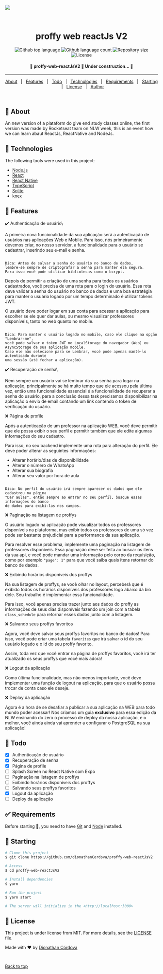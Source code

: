 ![](./images/Home.png)
<div align="center" id="top"> 

&#xa0;

  <!-- <a href="https://proffy-web-reactJsV2.netlify.app">Demo</a> -->
</div>

<h1 align="center">proffy web reactJs V2</h1>

<p align="center">
  <img alt="Github top language" src="https://img.shields.io/github/languages/top/dionathanCordova/proffy-web-reactJsV2?color=56BEB8">

  <img alt="Github language count" src="https://img.shields.io/github/languages/count/dionathanCordova/proffy-web-reactJsV2?color=56BEB8">

  <img alt="Repository size" src="https://img.shields.io/github/repo-size/dionathanCordova/proffy-web-reactJsV2?color=56BEB8">

  <img alt="License" src="https://img.shields.io/github/license/dionathanCordova/proffy-web-reactJsV2?color=56BEB8">

  <!-- <img alt="Github issues" src="https://img.shields.io/github/issues/dionathanCordova/proffy-web-reactJsV2?color=56BEB8" /> -->

  <!-- <img alt="Github forks" src="https://img.shields.io/github/forks/dionathanCordova/proffy-web-reactJsV2?color=56BEB8" /> -->

  <!-- <img alt="Github stars" src="https://img.shields.io/github/stars/dionathanCordova/proffy-web-reactJsV2?color=56BEB8" /> -->
</p>

<!-- Status -->

<h4 align="center"> 
	🚧  proffy-web-reactJsV2 🚀 Under construction...  🚧
</h4> 

<hr>

<p align="center">
  <a href="#dart-about">About</a> &#xa0; | &#xa0; 
  <a href="#sparkles-features">Features</a> &#xa0; | &#xa0;
  <a href="#sparkles-todo">Todo</a> &#xa0; | &#xa0;
  <a href="#rocket-technologies">Technologies</a> &#xa0; | &#xa0;
  <a href="#white_check_mark-requirements">Requirements</a> &#xa0; | &#xa0;
  <a href="#checkered_flag-starting">Starting</a> &#xa0; | &#xa0;
  <a href="#memo-license">License</a> &#xa0; | &#xa0;
  <a href="https://github.com/dionathanCordova" target="_blank">Author</a>
</p>

<br>

## :dart: About ##

An new version of a plataform do give end study classes online, the first version was made by Rocketseat team on NLW week, this is an event how we can learn abaut ReactJs, ReactNative and NodeJs.

## :rocket: Technologies ##

The following tools were used in this project:

<!-- - [Expo](https://expo.io/) -->
- [Node.js](https://nodejs.org/en/)
- [React](https://pt-br.reactjs.org/)
- [React Native](https://reactnative.dev/)
- [TypeScript](https://www.typescriptlang.org/)
- [Sqlite](https://www.sqlite.org/index.html)
- [knex](https://devhints.io/knex)

## :tada: Features ##

:heavy_check_mark: Authenticação de usuário\

A primeira nova funcionalidade da sua aplicação será a autenticação de usuários nas aplicações Web e Mobile. Para isso, nós primeiramente devemos criar, no nosso servidor, a funcionalidade para o usuário se cadastrar, inserindo seu e-mail e senha.

```

Dica: Antes de salvar a senha do usuário no banco de dados, 
lembre-se sempre de criptografar a senha para manter ela segura. 
Para isso você pode utilizar bibliotecas como o bcrypt.

```

Depois de permitir a criação de uma senha para todos os usuários cadastrados, 
você precisa de uma rota para o login do usuário. Essa rota deve validar a senha do usuário 
no banco de dados e uma boa estratégia para manter o usuário logado por um tempo 
determinado é utilizar tokens JWT.

O usuário deve poder logar em sua conta para acessar a aplicação para escolher se ele quer dar aulas, 
ou mesmo visualizar professores disponíveis, tanto no web quanto no mobile.

```

Dica: Para manter o usuário logado no mobile, caso ele clique na opção "Lembrar-me", 
você pode salvar o token JWT no LocalStorage do navegador (Web) ou AsyncStorage da sua aplicação mobile. 
Caso ele não selecione para se Lembrar, você pode apenas mantê-lo autenticado durante 
uma sessão (até fechar a aplicação).

```

:heavy_check_mark: Recuperação de senha\

Nem sempre um usuário vai se lembrar da sua senha para logar na aplicação, principalmente se há muito tempo que ele acessou pela última vez, então uma funcionalidade essencial é a funcionalidade de recuperar a senha do usuário, para a conclusão dessa task precisamos disponibilizar na aplicação o envio de email contando um link contendo o token de verificação do usuário.

:x: Página de profile

Após a autenticação de um professor na aplicação WEB, você deve permitir que ele possa exibir o seu perfil e permitir também que ele edite algumas informações do seu cadastro. 

Para isso, no seu backend implemente uma rota para alteração do perfil. Ele deve poder alterar as seguintes informações:

- Alterar horário/dias de disponibilidade
- Alterar o número de WhatsApp
- Alterar sua biografia
- Alterar seu valor por hora de aula

```

Dica: No perfil do usuário irá sempre aparecer os dados que ele cadastrou na página 
"Dar aulas", então sempre ao entrar no seu perfil, busque essas informações do banco 
de dados para exibi-las nos campos.

```

:x: Paginação na listagem de proffys

O usuário logado na aplicação pode visualizar todos os professores disponíveis na plataforma, mas exibir todos os professores de uma só vez pode ser bastante prejudicial para a performance da sua aplicação.

Para resolver esse problema, implemente uma paginação na listagem de professores disponíveis. Essa paginação deve ser feita ao buscar os itens da sua api, e você pode mandar uma informação pelo corpo da requisição, como por exemplo `"page": 1"` para que você saiba quais itens retornar do banco de dados.

:x: Exibindo horários disponíveis dos proffys

Na sua listagem de proffys, se você olhar no layout, perceberá que é exibido todos os horários disponíveis dos professores logo abaixo da bio dele. Seu trabalho é implementar essa funcionalidade.

Para isso, você apenas precisa trazer junto aos dados do proffy as informações de seus dias disponíveis fazendo um join com a tabela `class_schedule` para retornar esses dados junto com a listagem.

:x: Salvando seus proffys favoritos

Agora, você deve salvar seus proffys favoritos no banco de dados! Para isso, você pode criar uma tabela `favorites` que irá salvar o id do seu usuário logado e o id do seu proffy favorito.

Assim, toda vez que você entrar na página de proffys favoritos, você irá ter atualizado os seus proffys que você mais adora!

:x: Logout da aplicação

Como última funcionalidade, mas não menos importante, você deve implementar uma função de logout na aplicação, para que o usuário possa trocar de conta caso ele deseje.

:x: Deploy da aplicação

Agora é a hora de se desafiar a publicar a sua aplicação na WEB para todo mundo poder acessar! Nós criamos um guia **exclusivo** para essa edição da NLW ensinando do zero o processo de deploy da nossa aplicação, e o melhor, você ainda ainda vai aprender a configurar o PostgreSQL na sua aplicação!

## :pushpin: Todo

- [x] Authenticação de usuário
- [x] Recuperação de senha
- [x] Página de profile
- [ ] Splash Screen no React Native com Expo
- [ ] Paginação na listagem de proffys
- [ ] Exibindo horários disponíveis dos proffys
- [ ] Salvando seus proffys favoritos
- [x] Logout da aplicação
- [ ] Deploy da aplicação

## :white_check_mark: Requirements ##

Before starting :checkered_flag:, you need to have [Git](https://git-scm.com) and [Node](https://nodejs.org/en/) installed.

## :checkered_flag: Starting ##

```bash
# Clone this project
$ git clone https://github.com/dionathanCordova/proffy-web-reactJsV2

# Access
$ cd proffy-web-reactJsV2

# Install dependencies
$ yarn

# Run the project
$ yarn start

# The server will initialize in the <http://localhost:3000>
```

## :memo: License ##

This project is under license from MIT. For more details, see the [LICENSE](LICENSE.md) file.


Made with :heart: by <a href="https://github.com/dionathanCordova" target="_blank">Dionathan Córdova</a>

&#xa0;

<a href="#top">Back to top</a>
